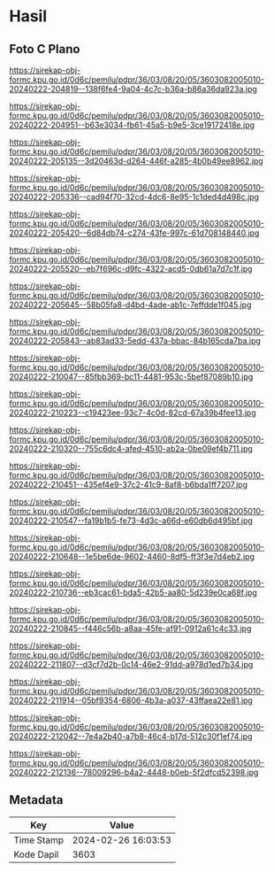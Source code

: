 # Hasil

## Foto C Plano

https://sirekap-obj-formc.kpu.go.id/0d6c/pemilu/pdpr/36/03/08/20/05/3603082005010-20240222-204819--138f6fe4-9a04-4c7c-b36a-b86a36da923a.jpg

https://sirekap-obj-formc.kpu.go.id/0d6c/pemilu/pdpr/36/03/08/20/05/3603082005010-20240222-204951--b63e3034-fb61-45a5-b9e5-3ce19172418e.jpg

https://sirekap-obj-formc.kpu.go.id/0d6c/pemilu/pdpr/36/03/08/20/05/3603082005010-20240222-205135--3d20463d-d264-446f-a285-4b0b49ee8962.jpg

https://sirekap-obj-formc.kpu.go.id/0d6c/pemilu/pdpr/36/03/08/20/05/3603082005010-20240222-205336--cad94f70-32cd-4dc6-8e95-1c1ded4d498c.jpg

https://sirekap-obj-formc.kpu.go.id/0d6c/pemilu/pdpr/36/03/08/20/05/3603082005010-20240222-205420--6d84db74-c274-43fe-997c-61d708148440.jpg

https://sirekap-obj-formc.kpu.go.id/0d6c/pemilu/pdpr/36/03/08/20/05/3603082005010-20240222-205520--eb7f696c-d9fc-4322-acd5-0db61a7d7c1f.jpg

https://sirekap-obj-formc.kpu.go.id/0d6c/pemilu/pdpr/36/03/08/20/05/3603082005010-20240222-205645--58b05fa8-d4bd-4ade-ab1c-7effdde1f045.jpg

https://sirekap-obj-formc.kpu.go.id/0d6c/pemilu/pdpr/36/03/08/20/05/3603082005010-20240222-205843--ab83ad33-5edd-437a-bbac-84b165cda7ba.jpg

https://sirekap-obj-formc.kpu.go.id/0d6c/pemilu/pdpr/36/03/08/20/05/3603082005010-20240222-210047--85fbb369-bc11-4481-953c-5bef87089b10.jpg

https://sirekap-obj-formc.kpu.go.id/0d6c/pemilu/pdpr/36/03/08/20/05/3603082005010-20240222-210223--c19423ee-93c7-4c0d-82cd-67a39b4fee13.jpg

https://sirekap-obj-formc.kpu.go.id/0d6c/pemilu/pdpr/36/03/08/20/05/3603082005010-20240222-210320--755c6dc4-afed-4510-ab2a-0be09ef4b711.jpg

https://sirekap-obj-formc.kpu.go.id/0d6c/pemilu/pdpr/36/03/08/20/05/3603082005010-20240222-210451--435ef4e9-37c2-41c9-8af8-b6bda1ff7207.jpg

https://sirekap-obj-formc.kpu.go.id/0d6c/pemilu/pdpr/36/03/08/20/05/3603082005010-20240222-210547--fa19b1b5-fe73-4d3c-a66d-e60db6d495bf.jpg

https://sirekap-obj-formc.kpu.go.id/0d6c/pemilu/pdpr/36/03/08/20/05/3603082005010-20240222-210648--1e5be6de-9602-4460-8df5-ff3f3e7d4eb2.jpg

https://sirekap-obj-formc.kpu.go.id/0d6c/pemilu/pdpr/36/03/08/20/05/3603082005010-20240222-210736--eb3cac61-bda5-42b5-aa80-5d239e0ca68f.jpg

https://sirekap-obj-formc.kpu.go.id/0d6c/pemilu/pdpr/36/03/08/20/05/3603082005010-20240222-210845--f446c56b-a8aa-45fe-af91-0912a61c4c33.jpg

https://sirekap-obj-formc.kpu.go.id/0d6c/pemilu/pdpr/36/03/08/20/05/3603082005010-20240222-211807--d3cf7d2b-0c14-46e2-91dd-a978d1ed7b34.jpg

https://sirekap-obj-formc.kpu.go.id/0d6c/pemilu/pdpr/36/03/08/20/05/3603082005010-20240222-211914--05bf9354-6806-4b3a-a037-43ffaea22e81.jpg

https://sirekap-obj-formc.kpu.go.id/0d6c/pemilu/pdpr/36/03/08/20/05/3603082005010-20240222-212042--7e4a2b40-a7b8-46c4-b17d-512c30f1ef74.jpg

https://sirekap-obj-formc.kpu.go.id/0d6c/pemilu/pdpr/36/03/08/20/05/3603082005010-20240222-212136--78009296-b4a2-4448-b0eb-5f2dfcd52398.jpg


## Metadata

| Key        | Value               |
| ---------- | ------------------- |
| Time Stamp | 2024-02-26 16:03:53 |
| Kode Dapil | 3603                |



